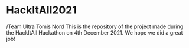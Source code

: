 # HackItAll2021
/Team Ultra Tomis Nord
This is the repository of the project made during the HackItAll Hackathon on 4th December 2021. We hope we did a great job!
